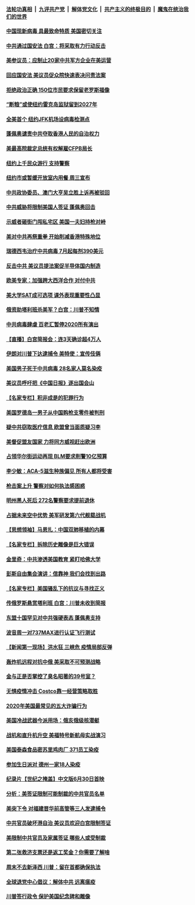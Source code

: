 

####  [法轮功真相](../../../../basic/blob/master/README.md?t=07010231) &nbsp;|&nbsp; [九评共产党](../../../../9ping.md/blob/master/README.md?t=07010231) &nbsp;|&nbsp; [解体党文化](../../../../jtdwh.md/blob/master/README.md?t=07010231)  &nbsp;|&nbsp; [共产主义的终极目的](../../../../gczydzjmd.md/blob/master/README.md?t=07010231) &nbsp;|&nbsp; [魔鬼在统治我们的世界](../../../../mgztzwmdsj.md/blob/master/README.md?t=07010231) 

#### [中国现新病毒 具最致命特质 美国密切关注](../pages/nsc412/n12222596.md?t=07010231) 

#### [中共通过国安法 白宫：将采取有力行动反击](../pages/nsc412/n12222567.md?t=07010231) 

#### [美参议员：应制止20家中共军方企业在美运营](../pages/nsc412/n12222400.md?t=07010231) 

#### [回应国安法 美议员促众院快速表决问责法案](../pages/nsc412/n12222415.md?t=07010231) 

#### [拒绝政治正确 150位市民要求保留老罗斯福像](../pages/nsc412/n12222349.md?t=07010231) 

#### [“断粮”或使纽约雷克岛监狱留到2027年](../pages/nsc412/n12221023.md?t=07010231) 

#### [全美首个 纽约JFK机场设病毒检测点](../pages/nsc412/n12221026.md?t=07010231) 

#### [蓬佩奥谴责中共夺取香港人民的自治权力](../pages/nsc412/n12222042.md?t=07010231) 

#### [美最高院裁定总统有权解雇CFPB局长](../pages/nsc412/n12221214.md?t=07010231) 

#### [纽约上千民众游行 支持警察](../pages/nsc412/n12221038.md?t=07010231) 

#### [纽约市或暂缓开放室内用餐 周三宣布](../pages/nsc412/n12221029.md?t=07010231) 

#### [中共政协委员、澳门大亨吴立胜上诉再被驳回](../pages/nsc412/n12220621.md?t=07010231) 

#### [中共威胁将限制美国人签证 蓬佩奥回击](../pages/nsc412/n12220995.md?t=07010231) 

#### [示威者砸街门闯私宅区 美国一夫妇持枪对峙](../pages/nsc412/n12220702.md?t=07010231) 

#### [美对中共再祭重拳 开始削减香港特殊地位](../pages/nsc412/n12220482.md?t=07010231) 

#### [瑞德西韦治疗中共病毒 7月起每剂390美元](../pages/nsc412/n12220473.md?t=07010231) 

#### [反击中共  美议员提法案促半导体国内制造](../pages/nsc412/n12220479.md?t=07010231) 

#### [欧美专家：加强跨大西洋合作 对付中共](../pages/nsc412/n12220420.md?t=07010231) 

#### [美大学SAT成可选项 课外表现重要性凸显](../pages/nsc412/n12218516.md?t=07010231) 

#### [俄资助塔利班杀美军？白宫：川普不知情](../pages/nsc412/n12220309.md?t=07010231) 

#### [中共病毒肆虐 百老汇暂停2020所有演出](../pages/nsc412/n12220386.md?t=07010231) 

#### [【直播】白宫简报会：连3天确诊超4万人](../pages/nsc412/n12220209.md?t=07010231) 

#### [伊朗对川普下达逮捕令 美特使：宣传伎俩](../pages/nsc412/n12220063.md?t=07010231) 

#### [美国男子死于中共病毒 28名家人莫名染疫](../pages/nsc412/n12219853.md?t=07010231) 

#### [美议员呼吁把《中国日报》逐出国会山](../pages/nsc412/n12219500.md?t=07010231) 

#### [【名家专栏】积非成是的犯罪行为](../pages/nsc412/n12210310.md?t=07010231) 

#### [美国罗德岛一男子从中国购枪支零件被判刑](../pages/nsc412/n12218503.md?t=07010231) 

#### [疑中共窃取医疗信息 欧盟曾当面质疑习李](../pages/nsc412/n12219204.md?t=07010231) 

#### [美督促盟友国家 力将同方威视赶出欧洲](../pages/nsc412/n12217695.md?t=07010231) 

#### [占领华尔街运动再现 BLM要求削警10亿预算](../pages/nsc412/n12218559.md?t=07010231) 

#### [李少敏：ACA-5滋生种族偏见      所有人都将受害](../pages/nsc412/n12218783.md?t=07010231) 

#### [枪击案上升 警察对如何执法感困惑](../pages/nsc412/n12218514.md?t=07010231) 

#### [明州黑人死后 272名警察要求提前退休](../pages/nsc412/n12218512.md?t=07010231) 

#### [占据未来空中优势 美军研发第六代舰载战机](../pages/nsc412/n12218407.md?t=07010231) 

#### [【思想领袖】马恩扎：中国双肺移植的内幕](../pages/nsc412/n12047397.md?t=07010231) 

#### [【名家专栏】拆除历史雕像是巨大错误](../pages/nsc412/n12216707.md?t=07010231) 

#### [金里奇：中共渗透美国教育 紧盯哈佛大学](../pages/nsc412/n12217783.md?t=07010231) 

#### [彭斯自由集会演讲：信靠神 我们会找到出路](../pages/nsc412/n12217902.md?t=07010231) 

#### [【名家专栏】美国骚乱下的抗议与寻找正义](../pages/nsc412/n12216737.md?t=07010231) 

#### [传俄罗斯悬赏塔利班 白宫：川普未收到简报](../pages/nsc412/n12217600.md?t=07010231) 

#### [东盟十国罕见对中共强硬表态 蓬佩奥支持](../pages/nsc412/n12217571.md?t=07010231) 

#### [波音周一对737MAX进行认证飞行测试](../pages/nsc412/n12217519.md?t=07010231) 

#### [【新闻第一现场】洪水狂 三峡危 疫情局部反弹](../pages/nsc412/n12217350.md?t=07010231) 

#### [轰炸机远程对抗中俄 美采取不可预测战略](../pages/nsc412/n12205278.md?t=07010231) 

#### [金与正是否掌控了臭名昭著的39号室？](../pages/nsc412/n12217251.md?t=07010231) 

#### [无惧疫情冲击 Costco靠一经营策略取胜](../pages/nsc412/n12208222.md?t=07010231) 

#### [2020年美国最常见的五大诈骗行为](../pages/nsc412/n12216881.md?t=07010231) 

#### [美国冷战武器今派用场：俄亥俄级核潜艇](../pages/nsc412/n12216507.md?t=07010231) 

#### [战机和直升机升空 美福特号新航母实战演习](../pages/nsc412/n12216326.md?t=07010231) 

#### [美国泰森食品密苏里鸡肉厂 371员工染疫](../pages/nsc412/n12216590.md?t=07010231) 

#### [参加生日派对 德州一家18人染疫](../pages/nsc412/n12216533.md?t=07010231) 

#### [纪录片【世纪之掩盖】中文版6月30日首映](../pages/nsc412/n12216557.md?t=07010231) 

#### [分析：美签证限制可能制裁的中共官员名单](../pages/nsc412/n12216563.md?t=07010231) 

#### [美突下令 对福建晋华前高管等三人发逮捕令](../pages/nsc412/n12216296.md?t=07010231) 

#### [中共官员破坏港自治 美议员欢迎白宫限制签证](../pages/nsc412/n12216313.md?t=07010231) 

#### [美限制中共官员及家属签证 哪些人或受制裁](../pages/nsc412/n12216208.md?t=07010231) 

#### [第二张救济支票还是返工奖金？你需要了解啥](../pages/nsc412/n12216185.md?t=07010231) 

#### [周末不去新泽西 川普：留在首都确保执法](../pages/nsc412/n12216075.md?t=07010231) 

#### [全球退党中心倡议：解体中共 远离瘟疫](../pages/nsc412/n12214964.md?t=07010231) 

#### [川普签行政令 保护美国纪念碑和雕像](../pages/nsc412/n12216036.md?t=07010231) 

